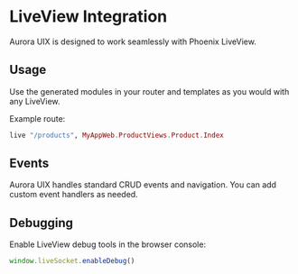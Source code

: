 # LiveView Integration

Aurora UIX is designed to work seamlessly with Phoenix LiveView.

## Usage

Use the generated modules in your router and templates as you would with any LiveView.

Example route:

```elixir
live "/products", MyAppWeb.ProductViews.Product.Index
```

## Events

Aurora UIX handles standard CRUD events and navigation. You can add custom event handlers as needed.

## Debugging

Enable LiveView debug tools in the browser console:

```js
window.liveSocket.enableDebug()
```
